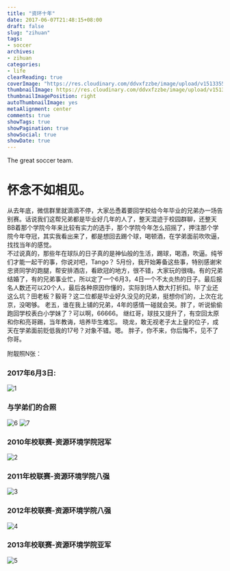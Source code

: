 ```yaml
---
title: "资环十年"
date: 2017-06-07T21:48:15+08:00
draft: false
slug: "zihuan"
tags:
- soccer
archives:
- zihuan
categories:
- life
clearReading: true
coverImage: "https://res.cloudinary.com/ddvxfzzbe/image/upload/v1513355392/ChMkJ1f8ljWIBAmcAA-gWT6p-0oAAWzegGSHVwAD6Bx012_telyks.jpg"
thumbnailImage: https://res.cloudinary.com/ddvxfzzbe/image/upload/v1513355321/Real_gaggav.png
thumbnailImagePosition: right
autoThumbnailImage: yes
metaAlignment: center
comments: true
showTags: true
showPagination: true
showSocial: true
showDate: true
---
```

The great soccer team.

<!--more-->

#  怀念不如相见。
从去年底，微信群里就滴滴不停，大家怂恿着要回学校给今年毕业的兄弟办一场告别赛。话说我们这帮兄弟都是毕业好几年的人了，整天混迹于校园群聊，还整天BB着那个学院今年来比较有实力的选手，那个学院今年怎么招摇了，押注那个学院今年夺冠，其实我看出来了，都是想回去踢个球，喝顿酒，在学弟面前吹吹逼，找找当年的感觉。<br>
不过说真的，那些年在球队的日子真的是神仙般的生活，踢球，喝酒，吹逼。纯爷们才能一起干的事，你说对吧，Tango？
5月份，我开始筹备这些事，特别感谢宋忠贤同学的跑腿，帮安排酒店，看欧冠的地方，很不错，大家玩的很嗨。有的兄弟结婚了，有的兄弟事业忙，所以定了一个6月3，4日一个不太炎热的日子。最后报名人数还可以20个人，最后各种原因你懂的，实际到场人数大打折扣。毕了业还这么坑？田老板？毅哥？这二位都是毕业好久没见的兄弟，挺想你们的，上次在北京，没喝够。
老五，谁在我上铺的兄弟，4年的感情一碰就会哭。胖了，听说偷偷跑回学校表白小学妹了？可以啊，66666。
继红哥，球技又提升了，有空回太原和你和亮哥踢，当年教诲，培养毕生难忘。
晓龙，敢无视老子太上皇的位子，成天在学弟面前贬低我的17号？对象不错。嗯。
胖子，你不来，你后悔不，见不了你哥。<br>

附靓照N张：

### 2017年6月3日:
![1](http://opiq5jspn.bkt.clouddn.com/2017-0603.jpg)

### 与学弟们的合照
![6](http://opiq5jspn.bkt.clouddn.com/xdhez.jpg)
![7](http://opiq5jspn.bkt.clouddn.com/xdhez1.jpg)

### 2010年校联赛-资源环境学院冠军
![2](http://opiq5jspn.bkt.clouddn.com/2010-champion.jpg)

### 2011年校联赛-资源环境学院八强
![3](http://opiq5jspn.bkt.clouddn.com/2011.jpg)

### 2012年校联赛-资源环境学院八强
![4](http://opiq5jspn.bkt.clouddn.com/2012.jpg)

### 2013年校联赛-资源环境学院亚军
![5](http://opiq5jspn.bkt.clouddn.com/2013.jpg)